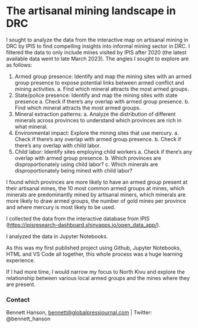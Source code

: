# The artisanal mining landscape in DRC

I sought to analyze the data from the interactive map on artisanal mining in DRC by IPIS to find compelling insights into informal mining sector in DRC. I filtered the data to only include mines visited by IPIS after 2020 (the latest available data went to late March 2023). The angles I sought to explore are as follows:

1. Armed group presence: Identify and map the mining sites with an armed group presence to expose potential links between armed conflict and mining activities.
    a. Find which mineral attracts the most armed groups.
2. State/police presence: Identify and map the mining sites with state presence
    a. Check if there’s any overlap with armed group presence.
    b. Find which mineral attracts the most armed groups.
3. Mineral extraction patterns:
    a. Analyze the distribution of different minerals across provinces to understand which provinces are rich in what mineral.
4. Environmental impact: Explore the mining sites that use mercury.
    a. Check if there’s any overlap with armed group presence.
    b. Check if there’s any overlap with child labor.
5. Child labor: Identify sites employing child workers
    a. Check if there’s any overlap with armed group presence.
    b. Which provinces are disproportionately using child labor?
    c. Which minerals are disproportionately being mined with child labor?

I found which provinces are more likely to have an armed group present at their artisanal mines, the 10 most common armed groups at mines, which minerals are predominantly mined by artisanal miners, which minerals are more likely to draw armed groups, the number of gold mines per province and where mercury is most likely to be used.

I collected the data from the interactive database from IPIS (https://ipisresearch-dashboard.shinyapps.io/open_data_app/).

I analyzed the data in Jupyter Notebooks.

As this was my first published project using Github, Jupyter Notebooks, HTML and VS Code all together, this whole process was a huge learning experience.

If I had more time, I would narrow my focus to North Kivu and explore the relationship between various local armed groups and the mines where they are present.

### Contact

Bennett Hanson, bennett@globalpressjournal.com | Twitter: @bennett_hanson